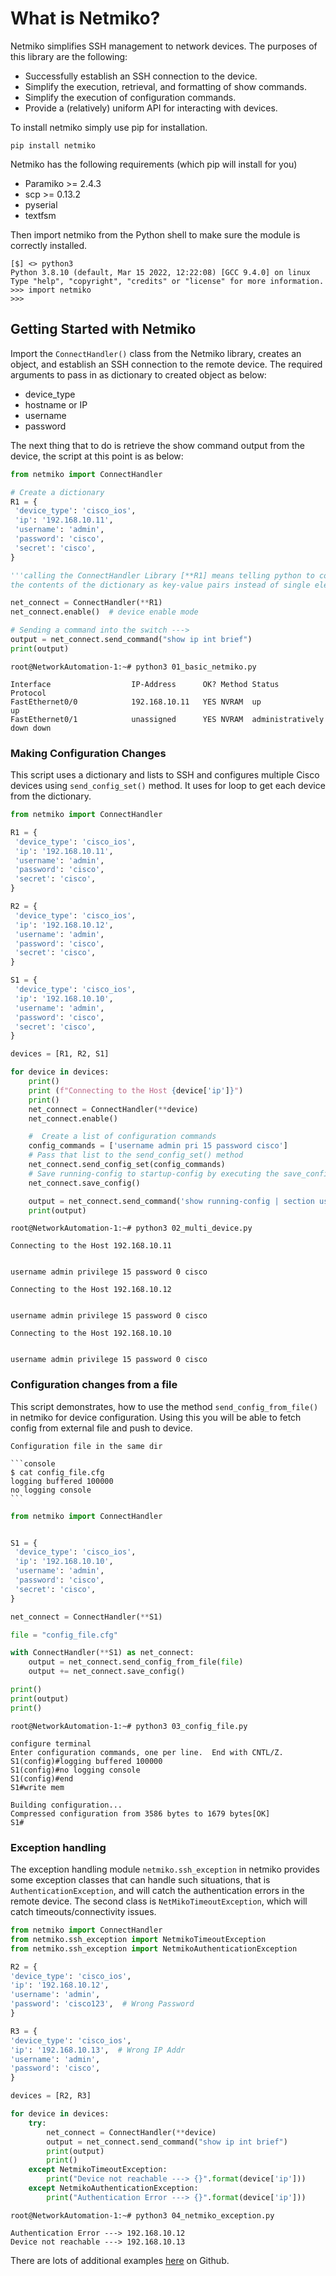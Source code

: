 # What is Netmiko?

Netmiko simplifies SSH management to network devices. The purposes of this library are the following:

- Successfully establish an SSH connection to the device.
- Simplify the execution, retrieval, and formatting of show commands.
- Simplify the execution of configuration commands.
- Provide a (relatively) uniform API for interacting with devices.

To install netmiko simply use pip for installation.

```console
pip install netmiko
```

Netmiko has the following requirements (which pip will install for you)

- Paramiko >= 2.4.3
- scp >= 0.13.2
- pyserial
- textfsm

Then import netmiko from the Python shell to make sure the module is correctly installed.

```shell
[$] <> python3 
Python 3.8.10 (default, Mar 15 2022, 12:22:08) [GCC 9.4.0] on linux
Type "help", "copyright", "credits" or "license" for more information.
>>> import netmiko
>>>
```

## Getting Started with Netmiko

Import the `ConnectHandler()` class from the Netmiko library, creates an object, and establish an SSH connection to the remote device. The required arguments to pass in as dictionary to created object as below:

- device_type
- hostname or IP
- username
- password

The next thing that to do is retrieve the show command output from the device, the script at this point is as below:

```py
from netmiko import ConnectHandler

# Create a dictionary 
R1 = {
 'device_type': 'cisco_ios',
 'ip': '192.168.10.11',
 'username': 'admin',
 'password': 'cisco',
 'secret': 'cisco',
}

'''calling the ConnectHandler Library [**R1] means telling python to consider 
the contents of the dictionary as key-value pairs instead of single elements.'''

net_connect = ConnectHandler(**R1)
net_connect.enable()  # device enable mode

# Sending a command into the switch --->
output = net_connect.send_command("show ip int brief")
print(output)
```

```console
root@NetworkAutomation-1:~# python3 01_basic_netmiko.py

Interface                  IP-Address      OK? Method Status                Protocol
FastEthernet0/0            192.168.10.11   YES NVRAM  up                    up
FastEthernet0/1            unassigned      YES NVRAM  administratively down down
```

### Making Configuration Changes

This script uses a dictionary and lists to SSH and configures multiple Cisco devices using `send_config_set()` method. It uses for loop to get each device from the dictionary.

```py
from netmiko import ConnectHandler

R1 = {
 'device_type': 'cisco_ios',
 'ip': '192.168.10.11',
 'username': 'admin',
 'password': 'cisco',
 'secret': 'cisco',
}

R2 = {
 'device_type': 'cisco_ios',
 'ip': '192.168.10.12',
 'username': 'admin',
 'password': 'cisco',
 'secret': 'cisco',
}

S1 = {
 'device_type': 'cisco_ios',
 'ip': '192.168.10.10',
 'username': 'admin',
 'password': 'cisco',
 'secret': 'cisco',
}

devices = [R1, R2, S1]

for device in devices:
    print()
    print (f"Connecting to the Host {device['ip']}")
    print()
    net_connect = ConnectHandler(**device)
    net_connect.enable()

    #  Create a list of configuration commands
    config_commands = ['username admin pri 15 password cisco']
    # Pass that list to the send_config_set() method
    net_connect.send_config_set(config_commands)
    # Save running-config to startup-config by executing the save_config() method
    net_connect.save_config()

    output = net_connect.send_command('show running-config | section username')
    print(output)
```

```console
root@NetworkAutomation-1:~# python3 02_multi_device.py

Connecting to the Host 192.168.10.11


username admin privilege 15 password 0 cisco

Connecting to the Host 192.168.10.12


username admin privilege 15 password 0 cisco

Connecting to the Host 192.168.10.10


username admin privilege 15 password 0 cisco
```

### Configuration changes from a file

This script demonstrates, how to use the method `send_config_from_file()` in netmiko for device configuration. Using this you will be able to fetch config from external file and push to device.

````{margin}
Configuration file in the same dir

```console
$ cat config_file.cfg 
logging buffered 100000
no logging console
```
````

```py
from netmiko import ConnectHandler


S1 = {
 'device_type': 'cisco_ios',
 'ip': '192.168.10.10',
 'username': 'admin',
 'password': 'cisco',
 'secret': 'cisco',
}

net_connect = ConnectHandler(**S1)

file = "config_file.cfg"

with ConnectHandler(**S1) as net_connect:
    output = net_connect.send_config_from_file(file)
    output += net_connect.save_config()

print()
print(output)
print()
```

```console
root@NetworkAutomation-1:~# python3 03_config_file.py

configure terminal
Enter configuration commands, one per line.  End with CNTL/Z.
S1(config)#logging buffered 100000
S1(config)#no logging console
S1(config)#end
S1#write mem

Building configuration...
Compressed configuration from 3586 bytes to 1679 bytes[OK]
S1#
```

### Exception handling

The exception handling module `netmiko.ssh_exception` in netmiko provides some exception classes that can handle such situations, that is `AuthenticationException`, and will catch the authentication errors in the remote device. The second class is `NetMikoTimeoutException`, which will catch timeouts/connectivity issues.

```py
from netmiko import ConnectHandler
from netmiko.ssh_exception import NetmikoTimeoutException
from netmiko.ssh_exception import NetmikoAuthenticationException

R2 = {
'device_type': 'cisco_ios',
'ip': '192.168.10.12',
'username': 'admin',
'password': 'cisco123',  # Wrong Password
}

R3 = {
'device_type': 'cisco_ios',
'ip': '192.168.10.13',  # Wrong IP Addr 
'username': 'admin',
'password': 'cisco',
}

devices = [R2, R3]

for device in devices:
    try:
        net_connect = ConnectHandler(**device)
        output = net_connect.send_command("show ip int brief")
        print(output)
        print()
    except NetmikoTimeoutException:
        print("Device not reachable ---> {}".format(device['ip']))
    except NetmikoAuthenticationException:
        print("Authentication Error ---> {}".format(device['ip']))
```

```console
root@NetworkAutomation-1:~# python3 04_netmiko_exception.py

Authentication Error ---> 192.168.10.12
Device not reachable ---> 192.168.10.13
```

There are lots of additional examples [here](https://github.com/ktbyers/netmiko/blob/develop/EXAMPLES.md) on Github.
